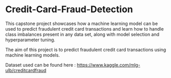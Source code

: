 # Credit-Card-Fraud-Detection
This capstone project showcases how a machine learning model can be used to predict fraudulent credit card transactions and learn how to handle class imbalances present in any data set, along with model selection and hyperparameter tuning.

The aim of this project is to predict fraudulent credit card transactions using machine learning models. 

Dataset used can be found here : https://www.kaggle.com/mlg-ulb/creditcardfraud

